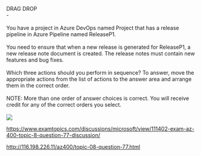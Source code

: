 DRAG DROP<br/> -<br/><br/>You have a project in Azure DevOps named Project that has a release pipeline in Azure Pipeline named ReleaseP1.<br/><br/>You need to ensure that when a new release is generated for ReleaseP1, a new release note document is created. The release notes must contain new features and bug fixes.<br/><br/>Which three actions should you perform in sequence? To answer, move the appropriate actions from the list of actions to the answer area and arrange them in the correct order.<br/><br/>NOTE: More than one order of answer choices is correct. You will receive credit for any of the correct orders you select.<br/><br/><img src="https://img.examtopics.com/az-400/image68.png"/><p><a href="https://www.examtopics.com/discussions/microsoft/view/111402-exam-az-400-topic-8-question-77-discussion/">https://www.examtopics.com/discussions/microsoft/view/111402-exam-az-400-topic-8-question-77-discussion/</a></p><p><a href="http://116.198.226.11/az400/topic-08-question-77.html">http://116.198.226.11/az400/topic-08-question-77.html</a></p><script src="https://giscus.app/client.js"                    data-repo="azsamples/az204"                    data-repo-id="R_kgDOMRXzDQ"                    data-category="General"                    data-category-id="DIC_kwDOMRXzDc4Cgi27"                    data-mapping="pathname"                    data-strict="0"                    data-reactions-enabled="0"                    data-emit-metadata="0"                    data-input-position="bottom"                    data-theme="preferred_color_scheme"                    data-lang="en"                    crossorigin="anonymous"                    async>                    </script>